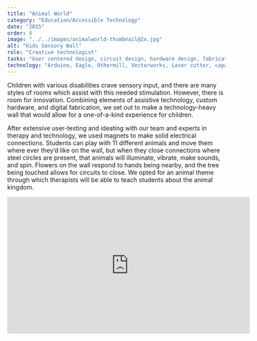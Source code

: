 ```yaml
---
title: "Animal World"
category: "Education/Accessible Technology"
date: "2015"
order: 8
image: "../../images/animalworld-thumbnail@2x.jpg"
alt: "Kids Sensory Wall"
role: "Creative technologist"
tasks: "User centered design, circuit design, hardware design, fabrication, coding"
technology: "Arduino, Eagle, Othermill, Vectorworks, Laser cutter, capactive touch sensors, neopixels, small voltage motors"
---
```


Children with various disabilities crave sensory input, and there are many styles of rooms which assist with this needed stimulation. However, there is room for innovation. Combining elements of assistive technology, custom hardware, and digital fabrication, we set out to make a technology-heavy wall that would allow for a one-of-a-kind experience for children.

After extensive user-testing and ideating with our team and experts in therapy and technology, we used magnets to make solid electrical connections. Students can play with 11 different animals and move them where ever they’d like on the wall, but when they close connections where steel circles are present, that animals will illuminate, vibrate, make sounds, and spin. Flowers on the wall respond to hands being nearby, and the tree being touched allows for circuits to close. We opted for an animal theme through which therapists will be able to teach students about the animal kingdom.

<div class="iframeWrapper">
<iframe width="560" height="315" src="https://www.youtube.com/embed/N__qRoU-y7I" frameborder="0" allow="accelerometer; autoplay; encrypted-media; gyroscope; picture-in-picture" allowfullscreen></iframe>
</div>
